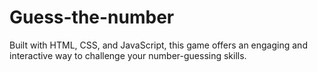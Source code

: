# Guess-the-number
Built with HTML, CSS, and JavaScript, this game offers an engaging and interactive way to challenge your number-guessing skills.
